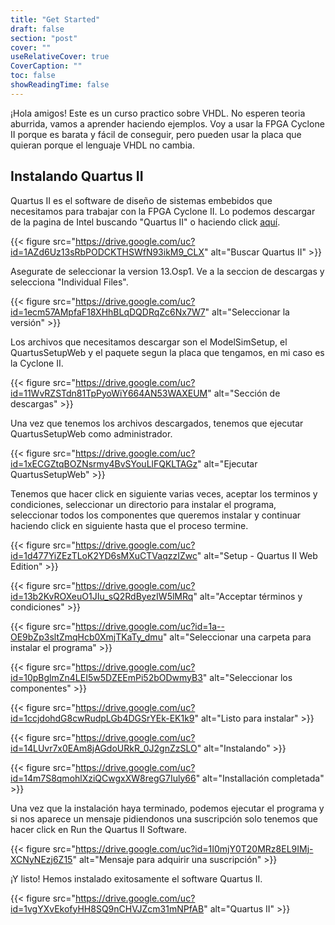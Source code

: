 ```yaml
---
title: "Get Started"
draft: false
section: "post"
cover: ""
useRelativeCover: true
CoverCaption: ""
toc: false
showReadingTime: false
---
```


¡Hola amigos! Este es un curso practico sobre VHDL. No esperen teoria aburrida, vamos a aprender haciendo ejemplos. Voy a usar la FPGA Cyclone II porque es barata y fácil de conseguir, pero pueden usar la placa que quieran porque el lenguaje VHDL no cambia.

## Instalando Quartus II

Quartus II es el software de diseño de sistemas embebidos que necesitamos para trabajar con la FPGA Cyclone II. Lo podemos descargar de la pagina de Intel buscando "Quartus II" o haciendo click [aquí](https://www.intel.com/content/www/us/en/software-kit/711791/intel-quartus-ii-web-edition-design-software-version-13-0sp1-for-windows.html).

{{< figure
src="https://drive.google.com/uc?id=1AZd6Uz13sRbPODCKTHSWfN93ikM9_CLX"
alt="Buscar Quartus II" >}}

Asegurate de seleccionar la version 13.Osp1. Ve a la seccion de descargas y selecciona "Individual Files".

{{< figure
src="https://drive.google.com/uc?id=1ecm57AMpfaF18XHhBLqDQDRqZc6Nx7W7"
alt="Seleccionar la versión" >}}

Los archivos que necesitamos descargar son el ModelSimSetup, el QuartusSetupWeb y el paquete segun la placa que tengamos, en mi caso es la Cyclone II.

{{< figure
src="https://drive.google.com/uc?id=11WvRZSTdn81TpPyoWiY664AN53WAXEUM"
alt="Sección de descargas" >}}

Una vez que tenemos los archivos descargados, tenemos que ejecutar QuartusSetupWeb como administrador.

{{< figure
src="https://drive.google.com/uc?id=1xECGZtqBOZNsrmy4BvSYouLlFQKLTAGz"
alt="Ejecutar QuartusSetupWeb" >}}

Tenemos que hacer click en siguiente varias veces, aceptar los terminos y condiciones, seleccionar un directorio para instalar el programa, seleccionar todos los componentes que queremos instalar y continuar haciendo click en siguiente hasta que el proceso termine.

{{< figure
src="https://drive.google.com/uc?id=1d477YiZEzTLoK2YD6sMXuCTVaqzzIZwc"
alt="Setup - Quartus II Web Edition" >}}

{{< figure
src="https://drive.google.com/uc?id=13b2KvROXeuO1JIu_sQ2RdByezIW5lMRq"
alt="Acceptar términos y condiciones" >}}

{{< figure
src="https://drive.google.com/uc?id=1a--OE9bZp3sltZmqHcb0XmjTKaTy_dmu"
alt="Seleccionar una carpeta para instalar el programa" >}}

{{< figure
src="https://drive.google.com/uc?id=10pBglmZn4LEI5w5DZEEmPi52bODwmyB3"
alt="Seleccionar los componentes" >}}

{{< figure
src="https://drive.google.com/uc?id=1ccjdohdG8cwRudpLGb4DGSrYEk-EK1k9"
alt="Listo para instalar" >}}

{{< figure
src="https://drive.google.com/uc?id=14LUvr7x0EAm8jAGdoURkR_0J2gnZzSLO"
alt="Instalando" >}}

{{< figure
src="https://drive.google.com/uc?id=14m7S8qmohlXziQCwgxXW8regG7Iuly66"
alt="Installación completada" >}}

Una vez que la instalación haya terminado, podemos ejecutar el programa y si nos aparece un mensaje pidiendonos una suscripción solo tenemos que hacer click en Run the Quartus II Software.

{{< figure
src="https://drive.google.com/uc?id=1I0mjY0T20MRz8EL9IMj-XCNyNEzj6Z15"
alt="Mensaje para adquirir una suscripción" >}}

¡Y listo! Hemos instalado exitosamente el software Quartus II.

{{< figure
src="https://drive.google.com/uc?id=1vgYXvEkofyHH8SQ9nCHVJZcm31mNPfAB"
alt="Quartus II" >}}